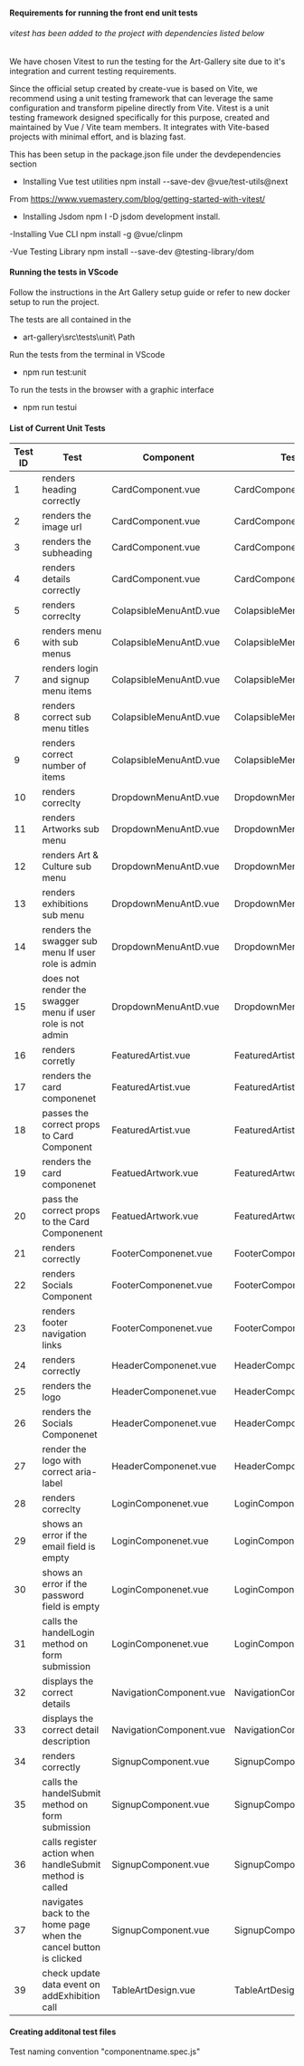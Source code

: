 #### Requirements for running the front end unit tests

###### vitest has been added to the project with dependencies listed below

We have chosen Vitest to run the testing for the Art-Gallery site due to it's integration and current testing requirements. 

Since the official setup created by create-vue is based on Vite, we recommend using a unit testing framework that can leverage the same configuration and transform pipeline directly from Vite. Vitest is a unit testing framework designed specifically for this purpose, created and maintained by Vue / Vite team members. It integrates with Vite-based projects with minimal effort, and is blazing fast.

This has been setup in the package.json file under the devdependencies section 

- Installing Vue test utilities
npm install --save-dev @vue/test-utils@next

From <https://www.vuemastery.com/blog/getting-started-with-vitest/> 

- Installing Jsdom
npm I -D jsdom   development install.

-Installing Vue CLI 
npm install -g @vue/clinpm 

-Vue Testing Library
npm install --save-dev @testing-library/dom

#### Running the tests in VScode

Follow the instructions in the Art Gallery setup guide or refer to new docker setup to run the project.

The tests are all contained in the  
- art-gallery\src\tests\unit\ Path

Run the tests from the terminal in VScode

 - npm run test:unit

To run the tests in the browser with a graphic interface 

- npm run testui
 
#### List of Current Unit Tests

| Test ID | Test                                                                | Component               | Test file                   | Expected Result |
|---------|---------------------------------------------------------------------|-------------------------|-----------------------------|-----------------|
| 1       | renders heading   correctly                                         | CardComponent.vue       | CardComponent.spec.js       | Success         |
| 2       | renders the image url                                               | CardComponent.vue       | CardComponent.spec.js       | Success         |
| 3       | renders the   subheading                                            | CardComponent.vue       | CardComponent.spec.js       | Success         |
| 4       | renders details   correctly                                         | CardComponent.vue       | CardComponent.spec.js       | Success         |
| 5       | renders correclty                                                   | ColapsibleMenuAntD.vue  | ColapsibleMenuAntD.spec.js  | Success         |
| 6       | renders menu with sub   menus                                       | ColapsibleMenuAntD.vue  | ColapsibleMenuAntD.spec.js  | Success         |
| 7       | renders login and   signup menu items                               | ColapsibleMenuAntD.vue  | ColapsibleMenuAntD.spec.js  | Success         |
| 8       | renders correct sub   menu titles                                   | ColapsibleMenuAntD.vue  | ColapsibleMenuAntD.spec.js  | Success         |
| 9       | renders correct   number of items                                   | ColapsibleMenuAntD.vue  | ColapsibleMenuAntD.spec.js  | Success         |
| 10      | renders correclty                                                   | DropdownMenuAntD.vue    | DropdownMenuAntD.sepc.js    | Success         |
| 11      | renders Artworks sub   menu                                         | DropdownMenuAntD.vue    | DropdownMenuAntD.sepc.js    | Success         |
| 12      | renders Art &   Culture sub menu                                    | DropdownMenuAntD.vue    | DropdownMenuAntD.sepc.js    | Success         |
| 13      | renders exhibitions   sub menu                                      | DropdownMenuAntD.vue    | DropdownMenuAntD.sepc.js    | Success         |
| 14      | renders the swagger   sub menu If user role is admin                | DropdownMenuAntD.vue    | DropdownMenuAntD.sepc.js    | Success         |
| 15      | does not render the   swagger menu if user role is not admin        | DropdownMenuAntD.vue    | DropdownMenuAntD.sepc.js    | Success         |
| 16      | renders corretly                                                    | FeaturedArtist.vue      | FeaturedArtist.spec.js      | Success         |
| 17      | renders the card   componenet                                       | FeaturedArtist.vue      | FeaturedArtist.spec.js      | Success         |
| 18      | passes the correct   props to Card Component                        | FeaturedArtist.vue      | FeaturedArtist.spec.js      | Success         |
| 19      | renders the card   componenet                                       | FeatuedArtwork.vue      | FeaturedArtwork.spec.js     | Success         |
| 20      | pass the correct   props to the Card Componenent                    | FeatuedArtwork.vue      | FeaturedArtwork.spec.js     | Success         |
| 21      | renders correctly                                                   | FooterComponenet.vue    | FooterComponenet.spec.js    | Success         |
| 22      | renders Socials   Component                                         | FooterComponenet.vue    | FooterComponenet.spec.js    | Success         |
| 23      | renders footer   navigation links                                   | FooterComponenet.vue    | FooterComponenet.spec.js    | Success         |
| 24      | renders correctly                                                   | HeaderComponenet.vue    | HeaderComponenet.spec.js    | Success         |
| 25      | renders the logo                                                    | HeaderComponenet.vue    | HeaderComponenet.spec.js    | Success         |
| 26      | renders the Socials   Componenet                                    | HeaderComponenet.vue    | HeaderComponenet.spec.js    | Success         |
| 27      | render the logo with   correct aria-label                           | HeaderComponenet.vue    | HeaderComponenet.spec.js    | Success         |
| 28      | renders correclty                                                   | LoginComponenet.vue     | LoginComponent.spec.js      | Success         |
| 29      | shows an error if the   email field is empty                        | LoginComponenet.vue     | LoginComponent.spec.js      | Success         |
| 30      | shows an error if the   password field is empty                     | LoginComponenet.vue     | LoginComponent.spec.js      | Success         |
| 31      | calls the handelLogin   method on form submission                   | LoginComponenet.vue     | LoginComponent.spec.js      | Success         |
| 32      | displays the correct details                                        | NavigationComponent.vue | NavigationComponent.spec.js | Success         |
| 33      | displays the correct detail description                             | NavigationComponent.vue | NavigationComponent.spec.js | Success         |
| 34      | renders correctly                                                   | SignupComponent.vue     | SignupComponent.spec.js     | Success         |
| 35      | calls the   handelSubmit method on form submission                  | SignupComponent.vue     | SignupComponent.spec.js     | Success         |
| 36      | calls register  action when handleSubmit method is called           | SignupComponent.vue     | SignupComponent.spec.js     | Success         |
| 37      | navigates back to the   home page when the cancel button is clicked | SignupComponent.vue     | SignupComponent.spec.js     | Success         |
| 39      | check update data   event on addExhibition call                     | TableArtDesign.vue      | TableArtDesign.spec.js      | Success         |


#### Creating additonal test files ###

Test naming convention "componentname.spec.js"
